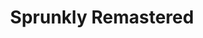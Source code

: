 ---
slug: sprunkly-remastered
title: Sprunkly Remastered
description: "Sprunkly Remastered is an exciting online game. Play for free directly in your browser!"
icon: /images/new_mods/Sprunkly Remastered.png
url: https://wowtbc.net/sprunkin/sprunkly-remastered/index.html
previewImage: /images/new_mods/Sprunkly Remastered.png
type: new mods

# SEO配置
seo:
  title: "Sprunkly Remastered - Play Free Online Game | Fun Browser Games"
  description: "Sprunkly Remastered - Play this fun online game for free in your browser. No download required!"
  ogImage: "/images/new_mods/Sprunkly Remastered.png"
  keywords: "sprunkly-remastered, online game, browser game, free game, new mods game, play online"

videoUrls:
  - https://www.youtube.com/embed/example1
  - https://www.youtube.com/embed/example2

whyPlay:
  title: "Why Play Sprunkly Remastered?"
  items:
    - "Immersive Gameplay: Sprunkly Remastered offers an engaging and immersive gaming experience that will keep you entertained for hours"
    - "Challenging Levels: Test your skills with increasingly difficult challenges and obstacles"
    - "Beautiful Graphics: Enjoy stunning visuals and smooth animations that bring the game world to life"
    - "Regular Updates: New content and features are added regularly to keep the game fresh and exciting"
    - "Free to Play: Experience all the fun without spending a penny"
    - "Community Features: Connect with other players, share strategies, and compete for high scores"
    - "Cross-Platform: Play on any device with a web browser, no downloads required"

features:
  title: "Key Features of Sprunkly Remastered"
  image: "/images/new_mods/Sprunkly Remastered.png"
  items:
    - "Intuitive Controls: Easy to learn controls make Sprunkly Remastered accessible for players of all skill levels"
    - "Multiple Game Modes: Enjoy various gameplay options that provide different challenges and experiences"
    - "Character Customization: Personalize your gaming experience with unique characters and items"
    - "Achievement System: Complete special tasks to earn rewards and recognition"
    - "Leaderboards: Compete with players worldwide and see who can achieve the highest scores"

characteristics:
  title: "Game Characteristics"
  image: "/images/new_mods/Sprunkly Remastered.png"
  items:
    - "Genre: New mods game with elements of strategy and skill"
    - "Difficulty: Suitable for both casual gamers and those seeking a challenge"
    - "Play Time: Quick sessions or extended gameplay, depending on your preference"
    - "Art Style: Vibrant and engaging visuals that enhance the gaming experience"
    - "Sound Design: Immersive audio that complements the gameplay perfectly"

info: "Sprunkly Remastered is an exciting online game that offers players a unique and engaging gaming experience. With its intuitive controls, stunning visuals, and challenging gameplay, Sprunkly Remastered provides hours of entertainment for players of all ages and skill levels. Whether you're looking for a quick gaming session during a break or an extended play session, Sprunkly Remastered delivers an immersive experience that will keep you coming back for more. The game features multiple levels of increasing difficulty, ensuring that players are constantly challenged as they progress. With regular updates adding new content and features, Sprunkly Remastered remains fresh and exciting, providing endless entertainment options for its growing community of players."

howToPlayIntro: "Welcome to Sprunkly Remastered! This guide will walk you through the basics and help you master the game. Whether you're a beginner or looking to improve your skills, these tips and instructions will enhance your gaming experience."

howToPlaySteps:
  - title: "Getting Started"
    description: "Begin your Sprunkly Remastered adventure by familiarizing yourself with the controls. Use your keyboard or mouse to navigate through the game interface. The tutorial will guide you through the basic mechanics and help you understand the objectives."
  - title: "Understanding the Objectives"
    description: "In Sprunkly Remastered, your main goal is to progress through levels by completing specific objectives. Each level presents unique challenges that require different strategies and approaches."
  - title: "Mastering the Controls"
    description: "Practice using the controls to improve your precision and reaction time. Sprunkly Remastered requires quick reflexes and strategic thinking to overcome obstacles and defeat opponents."
  - title: "Utilizing Power-ups"
    description: "Collect power-ups throughout the game to enhance your abilities and overcome difficult challenges. Each power-up offers unique advantages that can be crucial for success."
  - title: "Developing Strategies"
    description: "As you progress in Sprunkly Remastered, develop effective strategies for different scenarios. Analyze patterns, anticipate challenges, and adapt your approach to maximize your performance."

faq:
  title: "Frequently Asked Questions about Sprunkly Remastered"
  items:
    - question: "Is Sprunkly Remastered free to play?"
      answer: "Yes, Sprunkly Remastered is completely free to play directly in your web browser. No downloads or purchases are required to enjoy the full game experience."
    - question: "Can I play Sprunkly Remastered on mobile devices?"
      answer: "Yes, Sprunkly Remastered is optimized for both desktop and mobile play. You can enjoy the game on any device with a web browser and internet connection."
    - question: "Are there any in-game purchases?"
      answer: "While Sprunkly Remastered is free to play, there may be optional in-game purchases available for cosmetic items or additional features that don't affect core gameplay."
    - question: "How often is Sprunkly Remastered updated?"
      answer: "The developers regularly update Sprunkly Remastered with new content, features, and improvements based on player feedback and game performance."
    - question: "Can I play Sprunkly Remastered offline?"
      answer: "Currently, Sprunkly Remastered requires an internet connection to play as it's a browser-based online game."
    - question: "Is Sprunkly Remastered suitable for children?"
      answer: "Yes, Sprunkly Remastered is designed to be family-friendly and suitable for players of all ages."
    - question: "How do I report bugs or issues?"
      answer: "If you encounter any problems while playing Sprunkly Remastered, you can report them through the game's support page or contact the developers directly through their website."
    - question: "Still Have Questions?"
      answer: "If you have additional questions about Sprunkly Remastered that aren't covered in this FAQ, please visit our support center or contact our customer service team for assistance."
---